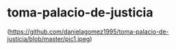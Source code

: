 # toma-palacio-de-justicia

(https://github.com/danielagomez1995/toma-palacio-de-justicia/blob/master/pic1.jpeg)
